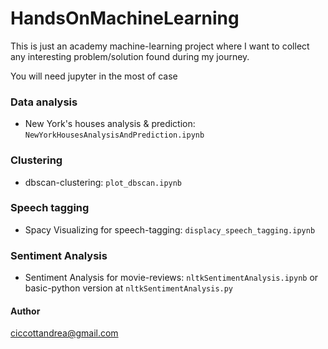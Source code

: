 # HandsOnMachineLearning
This is just an academy machine-learning project where I want to collect any interesting problem/solution found during my journey.

You will need jupyter in the most of case

### Data analysis
- New York's houses analysis & prediction: `NewYorkHousesAnalysisAndPrediction.ipynb`

### Clustering
- dbscan-clustering: `plot_dbscan.ipynb`

### Speech tagging
- Spacy Visualizing for speech-tagging: `displacy_speech_tagging.ipynb`

### Sentiment Analysis
- Sentiment Analysis for movie-reviews: `nltkSentimentAnalysis.ipynb` or basic-python version at `nltkSentimentAnalysis.py`

#### Author
ciccottandrea@gmail.com